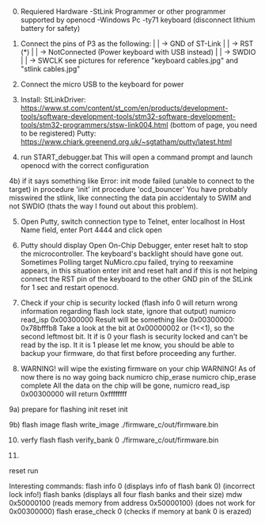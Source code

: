 0) Requiered Hardware
-StLink Programmer or other programmer supported by openocd
-Windows Pc
-ty71 keyboard (disconnect lithium battery for safety)

1) Connect the pins of P3 as the following:
    | | -> GND of ST-Link
    | | -> RST (*)
    | | -> NotConnected (Power keyboard with USB instead)
    | | -> SWDIO
    | | -> SWCLK
  see pictures for reference "keyboard cables.jpg" and "stlink cables.jpg"
    
    
2) Connect the micro USB to the keyboard for power

3) Install:
    StLinkDriver: https://www.st.com/content/st_com/en/products/development-tools/software-development-tools/stm32-software-development-tools/stm32-programmers/stsw-link004.html (bottom of page, you need to be registered)
    Putty: https://www.chiark.greenend.org.uk/~sgtatham/putty/latest.html

4) run START_debugger.bat
    This will open a command prompt and launch openocd with the correct configuration
    
4b) if it says something like
        Error: init mode failed (unable to connect to the target)
        in procedure 'init'
        int procedure 'ocd_bouncer'
    You have probably misswired the stlink, like connecting the data pin accidentaly to SWIM and not SWDIO (thats the way I found out about this problem).

5) Open Putty, switch connection type to Telnet, enter localhost in Host Name field, enter Port 4444 and click open

6) Putty should display Open On-Chip Debugger, enter 
  reset halt
    to stop the microcontroller.
    The keyboard's backlight should have gone out. Sometimes Polling target NuMicro.cpu failed, trying to reexamine appears, in this situation enter init and reset halt and if this is not helping connect the RST pin of the keyboard to the other GND pin of the StLink for 1 sec and restart openocd.

7) Check if your chip is security locked (flash info 0 will return wrong information regarding flash lock state, ignore that output)
  numicro read_isp 0x00300000
    Result will be something like 0x00300000: 0x78bfffb8
    Take a look at the bit at 0x00000002 or (1<<1), so the second leftmost bit. It if is 0 your flash is security locked and can't be read by the isp.
    It it is 1 please let me know, you should be able to backup your firmware, do that first before proceeding any further.

8) WARNING! will wipe the existing firmware on your chip WARNING! As of now there is no way going back
  numicro chip_erase
    numicro chip_erase complete
    All the data on the chip will be gone,  numicro read_isp 0x00300000 will return 0xffffffff

9a) prepare for flashing
  init
  reset init
     
9b) flash image
  flash write_image ./firmware_c/out/firmware.bin

10) verfy flash
  flash verify_bank 0 ./firmware_c/out/firmware.bin
  
11)
  reset run


Interesting commands:
    flash info 0 (displays info of flash bank 0) (incorrect lock info!)
    flash banks (displays all four flash banks and their size)
    mdw 0x50000100 (reads memory from address 0x50000100) (does not work for 0x00300000)
    flash erase_check 0 (checks if memory at bank 0 is erazed)
